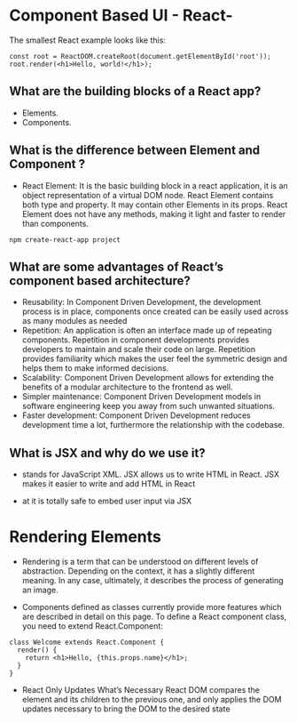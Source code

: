 # Component Based UI - React- 

The smallest React example looks like this:
```
const root = ReactDOM.createRoot(document.getElementById('root'));
root.render(<h1>Hello, world!</h1>);

```
## What are the building blocks of a React app?

* Elements.
* Components.
## What is the difference between Element and Component ?

* React Element: It is the basic building block in a react application, it is an object representation of a virtual DOM node. React Element contains both type and property. It may contain other Elements in its props. React Element does not have any methods, making it light and faster to render than components.

```
npm create-react-app project
```


## What are some advantages of React’s component based architecture?
 * Reusability: In Component Driven Development, the development process is in place, components once created can be easily used across as many modules as needed
 * Repetition: An application is often an interface made up of repeating components. Repetition in component developments provides developers to maintain and scale their code on large. Repetition provides familiarity which makes the user feel the symmetric design and helps them to make informed decisions.
* Scalability: Component Driven Development allows for extending the benefits of a modular architecture to the frontend as well.
* Simpler maintenance: Component Driven Development models in software engineering keep you away from such unwanted situations. 
* Faster development: Component Driven Development reduces development time a lot, furthermore the relationship with the codebase.


## What is JSX and why do we use it?
* stands for JavaScript XML. JSX allows us to write HTML in React. JSX makes it easier to write and add HTML in React

* at it is totally safe to embed user input via JSX




# Rendering Elements
* Rendering is a term that can be understood on different levels of abstraction. Depending on the context, it has a slightly different meaning. In any case, ultimately, it describes the process of generating an image.


* Components defined as classes currently provide more features which are described in detail on this page. To define a React component class, you need to extend React.Component:
````
class Welcome extends React.Component {
  render() {
    return <h1>Hello, {this.props.name}</h1>;
  }
}
````
* React Only Updates What’s Necessary
React DOM compares the element and its children to the previous one, and only applies the DOM updates necessary to bring the DOM to the desired state
